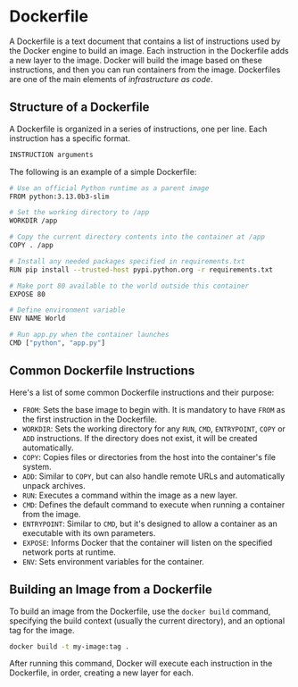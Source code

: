 # Dockerfile

A Dockerfile is a text document that contains a list of instructions used by the Docker engine to build an image. Each instruction in the Dockerfile adds a new layer to the image. Docker will build the image based on these instructions, and then you can run containers from the image. Dockerfiles are one of the main elements of *infrastructure as code*.

## Structure of a Dockerfile

A Dockerfile is organized in a series of instructions, one per line. Each instruction has a specific format.

```bash
INSTRUCTION arguments
```

The following is an example of a simple Dockerfile:

```bash
# Use an official Python runtime as a parent image
FROM python:3.13.0b3-slim

# Set the working directory to /app
WORKDIR /app

# Copy the current directory contents into the container at /app
COPY . /app

# Install any needed packages specified in requirements.txt
RUN pip install --trusted-host pypi.python.org -r requirements.txt

# Make port 80 available to the world outside this container
EXPOSE 80

# Define environment variable
ENV NAME World

# Run app.py when the container launches
CMD ["python", "app.py"]
```

## Common Dockerfile Instructions

Here's a list of some common Dockerfile instructions and their purpose:

- `FROM`: Sets the base image to begin with. It is mandatory to have `FROM` as the first instruction in the Dockerfile.
- `WORKDIR`: Sets the working directory for any `RUN`, `CMD`, `ENTRYPOINT`, `COPY` or `ADD` instructions. If the directory does not exist, it will be created automatically.
- `COPY`: Copies files or directories from the host into the container's file system.
- `ADD`: Similar to `COPY`, but can also handle remote URLs and automatically unpack archives.
- `RUN`: Executes a command within the image as a new layer.
- `CMD`: Defines the default command to execute when running a container from the image.
- `ENTRYPOINT`: Similar to `CMD`, but it's designed to allow a container as an executable with its own parameters.
- `EXPOSE`: Informs Docker that the container will listen on the specified network ports at runtime.
- `ENV`: Sets environment variables for the container.

## Building an Image from a Dockerfile

To build an image from the Dockerfile, use the `docker build` command, specifying the build context (usually the current directory), and an optional tag for the image.

```bash
docker build -t my-image:tag .
```

After running this command, Docker will execute each instruction in the Dockerfile, in order, creating a new layer for each.